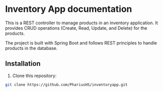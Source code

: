 # Inventory App documentation

This is a REST controller to manage products in an inventory application. It provides CRUD operations (Create, Read, Update, and Delete) for the products.

The project is built with Spring Boot and follows REST principles to handle products in the database.


## Installation

1. Clone this repository:

```bash
git clone https://github.com/PhariusHS/inventoryapp.git

